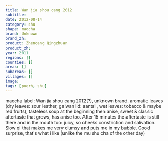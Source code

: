 ```yaml
---
title: Wan jia shou cang 2012
subtitle: 
date: 2012-08-14
category: shu
shape: maocha
brand: Unknown
brand_zh: 
product: Zhencang Qingzhuan
product_zh: 
year: 2011
regions: []
counties: []
areas: []
subareas: []
villages: []
image: 
tags: [puerh, shu]
---
```

maocha label: Wan jia shou cang 2012(?), unknown brand.
aromatic leaves (dry leaves: sour leather, gaiwan lid: santal , wet leaves: tobacco & maybe red fruits), tasteless soup at the beginning then anise, sweet & classic aftertaste that grows, has anise too. After 15 minutes the aftertaste is still there and in the mouth too: juicy, so cheeks constriction and salivation. Slow qi that makes me very clumsy and puts me in my bubble. Good surprise, that's what i like (unlike the mu shu cha of the other day)